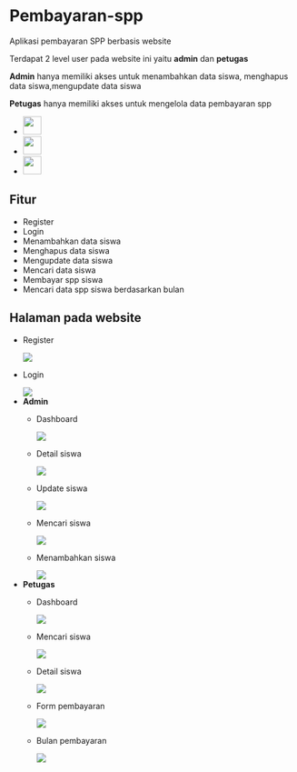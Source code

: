 # Pembayaran-spp
Aplikasi pembayaran SPP berbasis website
<p>Terdapat 2 level user pada website ini yaitu <strong>admin</strong> dan <strong>petugas</strong></p>
<p><strong>Admin</strong> hanya memiliki akses untuk menambahkan data siswa, menghapus data siswa,mengupdate data siswa</p>
<p><strong>Petugas</strong> hanya memiliki akses untuk mengelola data pembayaran spp</p>
<ul>
  <li>
    <img height="32" width="32" src="https://cdn-icons-png.flaticon.com/128/5968/5968332.png" />
  </li>
  <li>
    <img height="32" width="32" src="https://cdn-icons-png.flaticon.com/128/919/919836.png" />
  </li>
  <li>
    <img height="32" width="32" src="https://cdn-icons-png.flaticon.com/128/5968/5968672.png" />
  </li>
</ul>
<h2>Fitur</h2>
<ul>
  <li>Register</li>
  <li>Login</li>
  <li>Menambahkan data siswa</li>
  <li>Menghapus data siswa</li>
  <li>Mengupdate data siswa</li>
  <li>Mencari data siswa</li>
  <li>Membayar spp siswa</li>
  <li>Mencari data spp siswa berdasarkan bulan</li>
</ul>
<h2>
  Halaman pada website
</h2>
<ul>
  <li>
    <p>Register</p>
    <img src="https://user-images.githubusercontent.com/110749286/268428316-c4496a9a-ef8f-4ec9-b20a-e50151c936c4.png">
  </li>
  <li>
    <p>Login</p>
    <img src="https://user-images.githubusercontent.com/110749286/268428322-f77d77ea-239e-4f0d-8325-01eb92c45a6d.png">
  </li>
  <li>
    <strong> Admin </strong>
    <ul>
      <li> 
        <p>Dashboard</p>
        <img src="https://user-images.githubusercontent.com/110749286/268428424-1663ad9c-07bb-4888-befd-1982c35ac426.png">
      </li>
      <li> 
        <p>Detail siswa</p>
        <img src="https://user-images.githubusercontent.com/110749286/268428432-7de53704-1fab-435d-84a2-e273dd706985.png">
      </li>
      <li> 
        <p>Update siswa</p>
        <img src="https://user-images.githubusercontent.com/110749286/268428437-7a0565cc-6286-4d34-83db-97d0500ad6ad.png">
      </li>
      <li> 
        <p>Mencari siswa</p>
        <img src="https://user-images.githubusercontent.com/110749286/268428444-37742744-9d8f-47f8-8fc5-ca9b991b863d.png">
      </li>
      <li> 
        <p>Menambahkan siswa</p>
        <img src="https://user-images.githubusercontent.com/110749286/268428455-6ac2411d-d46b-4fa2-b0ef-7a0c447ac29d.png">
      </li>
    </ul>
  </li>

  <li>
    <strong> Petugas </strong>
    <ul> 
      <li>
        <p>Dashboard</p>
        <img src="https://user-images.githubusercontent.com/110749286/268428485-06e9dde5-4c60-44a5-a591-ef54b7f6f3b2.png">
      </li>
      <li>
        <p>Mencari siswa</p>
        <img src="https://user-images.githubusercontent.com/110749286/268428495-80198fd2-7871-44ac-be47-b674c7c5edcb.png">
      </li>
      <li>
        <p>Detail siswa</p>
        <img src="https://user-images.githubusercontent.com/110749286/268428504-88682dfe-48a3-4595-9bae-86c5187b032a.png">
      </li>
      <li>
        <p>Form pembayaran</p>
        <img src="https://user-images.githubusercontent.com/110749286/268428504-88682dfe-48a3-4595-9bae-86c5187b032a.png">
      </li>
      <li>
        <p>Bulan pembayaran</p>
        <img src="https://user-images.githubusercontent.com/110749286/268428521-8dca20c2-046a-43a5-a596-28992f4e656e.png">
      </li>
    </ul>
  </li>
</ul>
